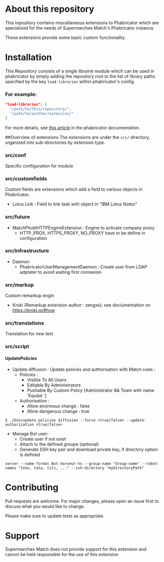 # About this repository
This repository contains miscellaneous extensions to Phabricator which are specialized for the needs of Supermarches Match's Phabricator instance

These extensions provide some basic custom functionality.

# Installation
This Repository consists of a single librairie module which can be used in 
phabricator by simply adding the repository root to the list of library paths
specified by the key `load-libraries` within phabricator's config.

### For example:

```json
"load-libraries": [
  "/path/to/this/repository/",
  "/path/to/another/extension/"
]
```

For more details, see [this article](https://secure.phabricator.com/book/phabcontrib/article/adding_new_classes/#linking-with-phabricator) in the phabricator documentation.

##Overview of extensions
The extensions are under the `src/` directory, organized into sub-directories
by extension type.

### src/conf
Specific configuration for module  


### src/customfields
Custom fields are extensions which add a field to various objects in Phabricator.
- Lotus Link : Field to link task with object in "IBM Lotus Notes"  

### src/future
- MatchPhutilHTTPEngineExtension : Engine to activate company proxy
    - HTTP_PROX, HTTPS_PROXY, NO_PROXY have to be define in configuration 

### src/infrastructure
- Daemon
    - PhabricatorUserManagementDaemon : Create user from LDAP adptater to avoid waiting first connexion 

### src/markup
Custom remarkup engin 
- Kroki (Remarkup extension author : zengxs): see dociumentation on https://kroki.io/#how 

### src/translations
Translation for new text  

### src/script
#### UpdatePolicies
- Update diffusion : Update policies and authorisation with Match rules :
    - Policies : 
        - Visible To <space> All Users
        - Editable By Administrators
        - Pushable By Custom Policy [Administrator && Team with name 'Equipe <spaceName>']
    - Authorisation :
        - Allow enormous change : false
        - Allow dangerous change : true 
```
$ ./bin/update_policies diffusion --force <true|false> --update-authorization <true|false>
```

- Manage Bot user:
    - Create user if not exist
    - Attach to the defined groupe (optional)
    - Generate SSH key pair and download private key, if directory option is defined
```
server --name-format Bot-Serveur-%s --group-name "Group-name" --robot-names "toto, tata, titi, ..." --ssh-directory "myDirectoryPath"
```


# Contributing
Pull requests are welcome. For major changes, please open an issue first to discuss what you would like to change.

Please make sure to update tests as appropriate.

# Support
Supermarches Match does not provide support for this extension and cannot be held responsible for the use of this extension